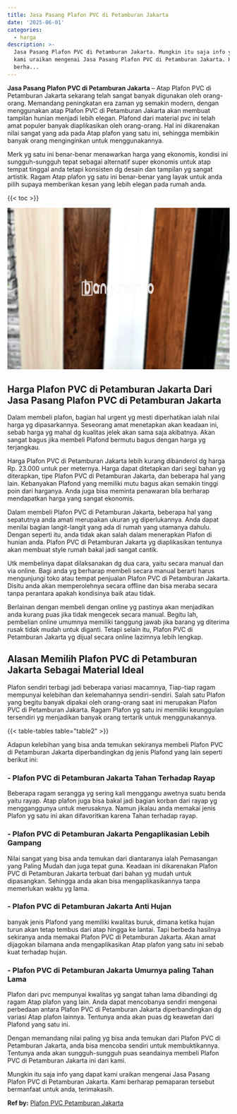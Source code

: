 ```yaml
---
title: Jasa Pasang Plafon PVC di Petamburan Jakarta
date: '2025-06-01'
categories:
  - harga
description: >-
  Jasa Pasang Plafon PVC di Petamburan Jakarta. Mungkin itu saja info yang dapat
  kami uraikan mengenai Jasa Pasang Plafon PVC di Petamburan Jakarta. Kami
  berha...
---
```


**Jasa Pasang Plafon PVC di Petamburan Jakarta** – Atap Plafon PVC di Petamburan Jakarta sekarang telah sangat banyak digunakan oleh orang-orang. Memandang peningkatan era zaman yg semakin modern, dengan menggunakan atap Plafon PVC di Petamburan Jakarta akan membuat tampilan hunian menjadi lebih elegan. Plafond dari material pvc ini telah amat populer banyak diaplikasikan oleh orang-orang. Hal ini dikarenakan nilai sangat yang ada pada Atap plafon yang satu ini, sehingga membikin banyak orang menginginkan untuk menggunakannya.

Merk yg satu ini benar-benar menawarkan harga yang ekonomis, kondisi ini sungguh-sungguh tepat sebagai alternatif super ekonomis untuk atap tempat tinggal anda tetapi konsisten dg desain dan tampilan yg sangat artistik. Ragam Atap plafon yg satu ini benar-benar yang layak untuk anda pilih supaya memberikan kesan yang lebih elegan pada rumah anda.

{{< toc >}}

![Jasa Pasang Plafon PVC di Petamburan Jakarta](/images/flafond-pvc-murah19.png)

## Harga Plafon PVC di Petamburan Jakarta Dari Jasa Pasang Plafon PVC di Petamburan Jakarta

Dalam membeli plafon, bagian hal urgent yg mesti diperhatikan ialah nilai harga yg dipasarkannya. Seseorang amat menetapkan akan keadaan ini, sebab harga yg mahal dg kualitas jelek akan sama saja akibatnya. Akan sangat bagus jika membeli Plafond bermutu bagus dengan harga yg terjangkau.

Harga Plafon PVC di Petamburan Jakarta lebih kurang dibanderol dg harga Rp. 23.000 untuk per meternya. Harga dapat ditetapkan dari segi bahan yg diterapkan, tipe Plafon PVC di Petamburan Jakarta, dan beberapa hal yang lain. Kebanyakan Plafond yang memiliki mutu bagus akan semakin tinggi poin dari harganya. Anda juga bisa meminta penawaran bila berharap mendapatkan harga yang sangat ekonomis.

Dalam membeli Plafon PVC di Petamburan Jakarta, beberapa hal yang sepatutnya anda amati merupakan ukuran yg diperlukannya. Anda dapat menilai bagian langit-langit yang ada di rumah yang utamanya dahulu. Dengan seperti itu, anda tidak akan salah dalam menerapkan Plafon di hunian anda. Plafon PVC di Petamburan Jakarta yg diaplikasikan tentunya akan membuat style rumah bakal jadi sangat cantik.

Utk membelinya dapat dilaksanakan dg dua cara, yaitu secara manual dan via online. Bagi anda yg berharap membeli secara manual berarti harus mengunjungi toko atau tempat penjualan Plafon PVC di Petamburan Jakarta. Disitu anda akan memperolehnya secara offline dan bisa meraba secara tanpa perantara apakah kondisinya baik atau tidak.

Berlainan dengan membeli dengan online yg pastinya akan menjadikan anda kurang puas jika tidak mengecek secara manual. Begitu lah, pembelian online umumnya memiliki tanggung jawab jika barang yg diterima rusak tidak mudah untuk diganti. Tetapi selain itu, Plafon PVC di Petamburan Jakarta yg dijual secara online lazimnya lebih lengkap.

## Alasan Memilih Plafon PVC di Petamburan Jakarta Sebagai Material Ideal

Plafon sendiri terbagi jadi beberapa variasi macamnya, Tiap-tiap ragam mempunyai kelebihan dan kelemahannya sendiri-sendiri. Salah satu Plafon yang begitu banyak dipakai oleh orang-orang saat ini merupakan Plafon PVC di Petamburan Jakarta. Ragam Plafon yg satu ini memiliki keunggulan tersendiri yg menjadikan banyak orang tertarik untuk menggunakannya.

{{< table-tables table="table2" >}}

Adapun kelebihan yang bisa anda temukan sekiranya membeli Plafon PVC di Petamburan Jakarta diperbandingkan dg jenis Plafond yang lain seperti berikut ini:

### \- Plafon PVC di Petamburan Jakarta Tahan Terhadap Rayap

Beberapa ragam serangga yg sering kali menggangu awetnya suatu benda yaitu rayap. Atap plafon juga bisa bakal jadi bagian korban dari rayap yg mengganggunya untuk merusaknya. Namun jikalau anda memakai jenis Plafon yg satu ini akan difavoritkan karena Tahan terhadap rayap.

### \- Plafon PVC di Petamburan Jakarta Pengaplikasian Lebih Gampang

Nilai sangat yang bisa anda temukan dari diantaranya ialah Pemasangan yang Paling Mudah dan juga tepat guna. Keadaan ini dikarenakan Plafon PVC di Petamburan Jakarta terbuat dari bahan yg mudah untuk dipasangkan. Sehingga anda akan bisa mengaplikasikannya tanpa memerlukan waktu yg lama.

### \- Plafon PVC di Petamburan Jakarta Anti Hujan

banyak jenis Plafond yang memiliki kwalitas buruk, dimana ketika hujan turun akan tetap tembus dari atap hingga ke lantai. Tapi berbeda hasilnya sekiranya anda memakai Plafon PVC di Petamburan Jakarta. Akan amat dijagokan bilamana anda mengaplikasikan Atap plafon yang satu ini sebab kuat terhadap hujan.

### \- Plafon PVC di Petamburan Jakarta Umurnya paling Tahan Lama

Plafon dari pvc mempunyai kwalitas yg sangat tahan lama dibandingi dg ragam Atap plafon yang lain. Anda dapat mencobanya sendiri mengenai perbedaan antara Plafon PVC di Petamburan Jakarta diperbandingkan dg variasi Atap plafon lainnya. Tentunya anda akan puas dg keawetan dari Plafond yang satu ini.

Dengan memandang nilai paling yg bisa anda temukan dari Plafon PVC di Petamburan Jakarta, anda bisa mencoba sendiri untuk membuktikannya. Tentunya anda akan sungguh-sungguh puas seandainya membeli Plafon PVC di Petamburan Jakarta ini dari kami.

Mungkin itu saja info yang dapat kami uraikan mengenai Jasa Pasang Plafon PVC di Petamburan Jakarta. Kami berharap pemaparan tersebut bermanfaat untuk anda, terimakasih.

**Ref by:** [Plafon PVC Petamburan Jakarta](https://id.wikipedia.org/wiki/Plafon)
